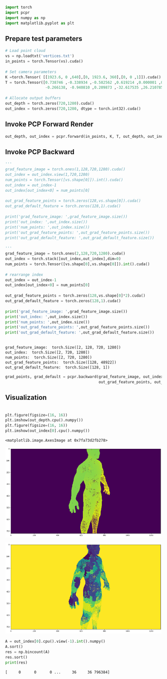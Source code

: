 

```python
import torch
import pcpr
import numpy as np
import matplotlib.pyplot as plt
```

## Prepare test parameters 


```python
# Load point cloud
vs = np.loadtxt('vertices.txt')
in_points = torch.Tensor(vs).cuda()

# Set camera parameters
K =torch.Tensor( [[1923.6, 0 ,640],[0, 1923.6, 360],[0, 0 ,1]]).cuda()
T = torch.Tensor([0.738746 ,-0.338934 ,-0.582562 ,0.619214 ,0.000001 ,0.785223 ,
                  -0.266138, -0.940810 ,0.209873 ,-32.617535 ,26.210785 ,23.938950]).cuda()

# Allocate output buffers
out_depth = torch.zeros(720,1280).cuda()
out_index = torch.zeros(720,1280, dtype = torch.int32).cuda()


```

## Invoke PCP Forward Render


```python
out_depth, out_index = pcpr.forward(in_points, K, T, out_depth, out_index, 40,50,2.5 )
```

## Invoke PCP Backward


```python
'''
grad_feature_image = torch.ones(1,128,720,1280).cuda()
out_index = out_index.view(1,720,1280)
num_points = torch.Tensor([vs.shape[0]]).int().cuda()
out_index = out_index-1
out_index[out_index<0] = num_points[0]

out_grad_feature_points = torch.zeros(128,vs.shape[0]).cuda()
out_grad_default_feature = torch.zeros(128,1).cuda()

print('grad_feature_image: ',grad_feature_image.size())
print('out_index: ',out_index.size())
print('num_points: ',out_index.size())
print('out_grad_feature_points: ',out_grad_feature_points.size())
print('out_grad_default_feature: ',out_grad_default_feature.size())

'''
grad_feature_image = torch.ones(2,128,720,1280).cuda()
out_index = torch.stack([out_index,out_index],dim=0)
num_points = torch.Tensor([vs.shape[0],vs.shape[0]]).int().cuda()

# rearrange index
out_index = out_index-1
out_index[out_index<0] = num_points[0]

out_grad_feature_points = torch.zeros(128,vs.shape[0]*2).cuda()
out_grad_default_feature = torch.zeros(128,1).cuda()

print('grad_feature_image: ',grad_feature_image.size())
print('out_index: ',out_index.size())
print('num_points: ',out_index.size())
print('out_grad_feature_points: ',out_grad_feature_points.size())
print('out_grad_default_feature: ',out_grad_default_feature.size())



```

    grad_feature_image:  torch.Size([2, 128, 720, 1280])
    out_index:  torch.Size([2, 720, 1280])
    num_points:  torch.Size([2, 720, 1280])
    out_grad_feature_points:  torch.Size([128, 48922])
    out_grad_default_feature:  torch.Size([128, 1])



```python
grad_points, grad_default = pcpr.backward(grad_feature_image, out_index, num_points,
                                          out_grad_feature_points, out_grad_default_feature, vs.shape[0]*2 )
```

## Visualization


```python

plt.figure(figsize=(16, 16))
plt.imshow(out_depth.cpu().numpy())
plt.figure(figsize=(16, 16))
plt.imshow(out_index[0].cpu().numpy())
```




    <matplotlib.image.AxesImage at 0x7fa73d2fb278>




![png](output_9_1.png)



![png](output_9_2.png)



```python
A = out_index[0].cpu().view(-1).int().numpy()
A.sort()
res = np.bincount(A)
res.sort()
print(res)
```

    [     0      0      0 ...     36     36 796384]



```python

```


```python

```


```python

```


```python

```
